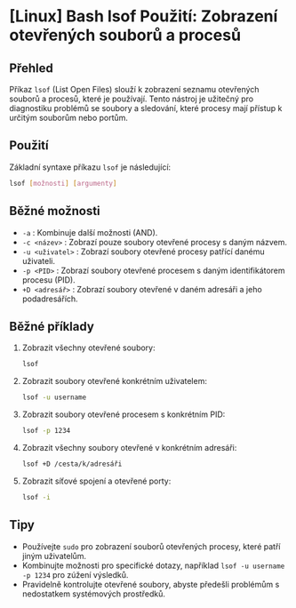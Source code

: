 # [Linux] Bash lsof Použití: Zobrazení otevřených souborů a procesů

## Přehled
Příkaz `lsof` (List Open Files) slouží k zobrazení seznamu otevřených souborů a procesů, které je používají. Tento nástroj je užitečný pro diagnostiku problémů se soubory a sledování, které procesy mají přístup k určitým souborům nebo portům.

## Použití
Základní syntaxe příkazu `lsof` je následující:

```bash
lsof [možnosti] [argumenty]
```

## Běžné možnosti
- `-a` : Kombinuje další možnosti (AND).
- `-c <název>` : Zobrazí pouze soubory otevřené procesy s daným názvem.
- `-u <uživatel>` : Zobrazí soubory otevřené procesy patřící danému uživateli.
- `-p <PID>` : Zobrazí soubory otevřené procesem s daným identifikátorem procesu (PID).
- `+D <adresář>` : Zobrazí soubory otevřené v daném adresáři a jeho podadresářích.

## Běžné příklady
1. Zobrazit všechny otevřené soubory:
   ```bash
   lsof
   ```

2. Zobrazit soubory otevřené konkrétním uživatelem:
   ```bash
   lsof -u username
   ```

3. Zobrazit soubory otevřené procesem s konkrétním PID:
   ```bash
   lsof -p 1234
   ```

4. Zobrazit všechny soubory otevřené v konkrétním adresáři:
   ```bash
   lsof +D /cesta/k/adresáři
   ```

5. Zobrazit síťové spojení a otevřené porty:
   ```bash
   lsof -i
   ```

## Tipy
- Používejte `sudo` pro zobrazení souborů otevřených procesy, které patří jiným uživatelům.
- Kombinujte možnosti pro specifické dotazy, například `lsof -u username -p 1234` pro zúžení výsledků.
- Pravidelně kontrolujte otevřené soubory, abyste předešli problémům s nedostatkem systémových prostředků.